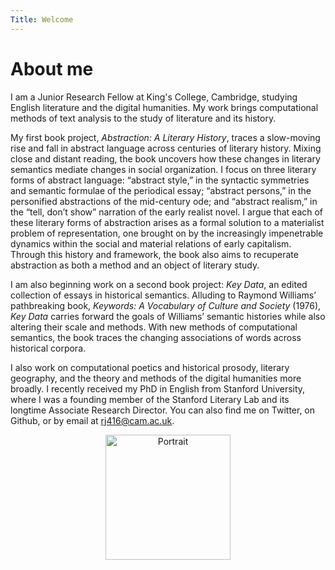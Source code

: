 ```yaml
---
Title: Welcome
---
```


# About me

I am a Junior Research Fellow at King's College, Cambridge, studying English literature and the digital humanities. My work brings computational methods of text analysis to the study of literature and its history.

My first book project, _Abstraction: A Literary History_, traces a slow-moving rise and fall in abstract language across centuries of literary history. Mixing close and distant reading, the book uncovers how these changes in literary semantics mediate changes in social organization. I focus on three literary forms of abstract language: “abstract style,” in the syntactic symmetries and semantic formulae of the periodical essay; “abstract persons,” in the personified abstractions of the mid-century ode; and “abstract realism,” in the “tell, don’t show” narration of the early realist novel. I argue that each of these literary forms of abstraction arises as a formal solution to a materialist problem of representation, one brought on by the increasingly impenetrable dynamics within the social and material relations of early capitalism. Through this history and framework, the book also aims to recuperate abstraction as both a method and an object of literary study.

I am also beginning work on a second book project: _Key Data_, an edited collection of essays in historical semantics. Alluding to Raymond Williams’ pathbreaking book, _Keywords: A Vocabulary of Culture and Society_ (1976), _Key Data_ carries forward the goals of Williams’ semantic histories while also altering their scale and methods. With new methods of computational semantics, the book traces the changing associations of words across historical corpora.

I also work on computational poetics and historical prosody, literary geography, and the theory and methods of the digital humanities more broadly. I recently received my PhD in English from Stanford University, where I was a founding member of the Stanford Literary Lab and its longtime Associate Research Director. You can also find me on Twitter, on Github, or by email at [rj416@cam.ac.uk](mailto:rj416@cam.ac.uk).

<center><img src="%base_url%/assets/website-profile.png" alt="Portrait" width="200"></img></center>
